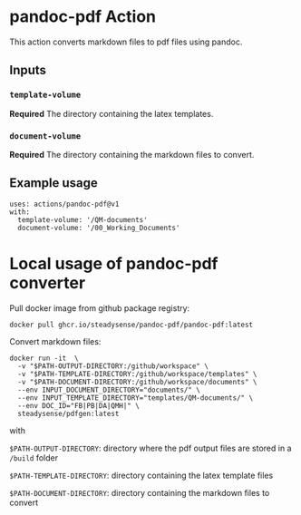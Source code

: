 # pandoc-pdf Action

This action converts markdown files to pdf files using pandoc.

## Inputs

### `template-volume`

**Required** The directory containing the latex templates.

### `document-volume`
**Required** The directory containing the markdown files to convert.


## Example usage
```
uses: actions/pandoc-pdf@v1
with:
  template-volume: '/QM-documents'
  document-volume: '/00_Working_Documents'
```


# Local usage of pandoc-pdf converter

Pull docker image from github package registry:
```
docker pull ghcr.io/steadysense/pandoc-pdf/pandoc-pdf:latest
```
Convert markdown files:
```
docker run -it  \
  -v "$PATH-OUTPUT-DIRECTORY:/github/workspace" \
  -v "$PATH-TEMPLATE-DIRECTORY:/github/workspace/templates" \
  -v "$PATH-DOCUMENT-DIRECTORY:/github/workspace/documents" \
  --env INPUT_DOCUMENT_DIRECTORY="documents/" \
  --env INPUT_TEMPLATE_DIRECTORY="templates/QM-documents/" \
  --env DOC_ID="FB|PB|DA|QMH|" \
  steadysense/pdfgen:latest
```
with

`$PATH-OUTPUT-DIRECTORY`: directory where the pdf output files are stored in a `/build` folder

`$PATH-TEMPLATE-DIRECTORY`: directory containing the latex template files

`$PATH-DOCUMENT-DIRECTORY`: directory containing the markdown files to convert

